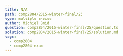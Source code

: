 ```yaml
---
title: N/A
path: comp2804/2015-winter-final/25
type: multiple-choice
author: Michiel Smid
question: comp2804/2015-winter-final/25/question.ts
solution: comp2804/2015-winter-final/25/solution.md
tags:
  - comp2804
  - comp2804-exam
---
```

